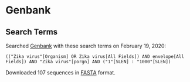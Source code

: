 # Genbank

## Search Terms
Searched [Genbank](http://www.ncbi.nlm.nih.gov/nuccore) with these search terms on February 19, 2020:
```
(("Zika virus"[Organism] OR Zika virus[All Fields]) AND envelope[All Fields]) AND "Zika virus"[porgn] AND ("1"[SLEN] : "1000"[SLEN])
```

Downloaded 107 sequences in [FASTA](case04_hw02_genbank.fa) format.
